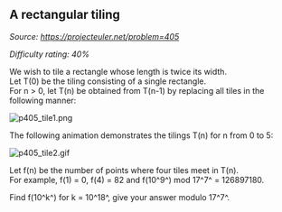 A rectangular tiling
--------------------

*Source: https://projecteuler.net/problem=405*


*Difficulty rating: 40%*

We wish to tile a rectangle whose length is twice its width.\
 Let T(0) be the tiling consisting of a single rectangle.\
 For n \> 0, let T(n) be obtained from T(n-1) by replacing all tiles in
the following manner:

![p405\_tile1.png](project/images/p405_tile1.png)

The following animation demonstrates the tilings T(n) for n from 0 to 5:

![p405\_tile2.gif](project/images/p405_tile2.gif)

Let f(n) be the number of points where four tiles meet in T(n).\
 For example, f(1) = 0, f(4) = 82 and f(10^9^) mod 17^7^ = 126897180.

Find f(10^k^) for k = 10^18^, give your answer modulo 17^7^.
